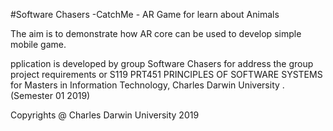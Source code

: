 #Software Chasers -CatchMe - AR Game for learn about Animals

The aim is to demonstrate how AR core can be used to develop simple mobile game.

pplication is developed by group Software Chasers  for address the group project requirements or S119 PRT451 PRINCIPLES OF SOFTWARE SYSTEMS   for  Masters in Information Technology, Charles Darwin University . (Semester 01 2019)

Copyrights @ Charles Darwin University 2019
